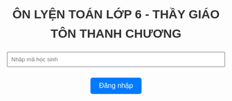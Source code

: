 <html lang="vi">
<head>
    <meta charset="UTF-8">
    <title>ÔN LUYỆN TOÁN THCS - TRUNG TÂM ÁNH DƯƠNG</title>
    <style>
        body {
            font-family: Arial, sans-serif;
            margin: 30px;
            line-height: 1.6;
        }
        h1, h2 {
            color: #333;
            text-align: center;
        }
        label {
            font-weight: bold;
            display: block;
            margin-top: 10px;
        }
        input[type="text"], input[type="file"], input[type="number"] {
            width: 100%;
            margin-bottom: 15px;
            padding: 8px;
            box-sizing: border-box;
        }
        .button {
            padding: 10px 20px;
            border: none;
            border-radius: 5px;
            font-size: 16px;
            cursor: pointer;
            display: block;
            margin: 10px auto;
        }
        .button-primary {
            background-color: #007bff;
            color: white;
        }
        .button-primary:hover {
            background-color: #0056b3;
        }
        .button-success {
            background-color: #5cb85c;
            color: white;
        }
        .button-success:hover {
            background-color: #4cae4c;
        }
        .button-delete {
            background-color: #dc3545;
            color: white;
        }
        .button-delete:hover {
            background-color: #c82333;
        }
        .container {
            margin-top: 20px;
            white-space: pre-wrap;
            background-color: #f8f8f8;
            padding: 15px;
            border-radius: 5px;
            border: 1px solid #ddd;
        }
        #cameraStream {
            width: 100%;
            height: auto;
            aspect-ratio: 2 / 3;
            max-height: 800px;
            object-fit: cover;
            border: 1px solid #ddd;
            border-radius: 5px;
        }
        #cameraAndImageContainer {
            display: flex;
            justify-content: space-between;
            align-items: flex-start;
            gap: 20px;
            margin-top: 20px;
        }
        #videoContainer, #imageContainer {
            display: flex;
            flex-direction: column;
            align-items: center;
            max-width: 45%;
        }
    </style>
    <!-- Thêm MathJax -->
    <script src="https://polyfill.io/v3/polyfill.min.js?features=es6"></script>
    <script>
        window.MathJax = {
            tex: {
                inlineMath: [['$', '$'], ['\\(', '\\)']]
            },
            svg: {
                fontCache: 'global'
            }
        };
    </script>
    <script id="MathJax-script" async
        src="https://cdn.jsdelivr.net/npm/mathjax@3/es5/tex-mml-chtml.js">
    </script>
</head>
<body>
    <h1>ÔN LYỆN TOÁN LỚP 6 - THẦY GIÁO TÔN THANH CHƯƠNG</h1>
    <div id="loginContainer">
        <input type="text" id="studentId" placeholder="Nhập mã học sinh">
        <button class="button button-primary" id="loginBtn">Đăng nhập</button>
    </div>
    <div id="mainContent" style="display: none;">
        <div id="topControls">
            <input type="number" id="problemIndexInput" placeholder="Nhập số thứ tự (1, 2, ...)">
            <button class="button button-primary" id="selectProblemBtn">Hiển thị bài tập</button>
            <button class="button button-primary" id="randomProblemBtn">Lấy bài tập ngẫu nhiên</button>
        </div>
        <div class="container" id="problemContainer">
            <label for="problemText">Đề bài:</label>
            <div id="problemText"></div>
        </div>
        <div id="bottomControls">
            <button class="button button-success" id="submitBtn">Chấm Bài</button>
            <button class="button button-success" id="hintBtn">Gợi ý</button>
            <button class="button button-delete" id="deleteAllBtn">Xóa tất cả</button>
        </div>
        <div id="cameraAndImageContainer">
            <div id="videoContainer">
                <video id="cameraStream" autoplay playsinline></video>
                <button class="button button-primary" id="captureButton">Chụp ảnh</button>
            </div>
            <div id="imageContainer">
                <canvas id="photoCanvas" style="display: none;"></canvas>
                <img id="capturedImage" alt="Ảnh đã chụp" style="max-width: 100%; display: none;">
            </div>
        </div>
    </div>
    <script>
        const API_KEYS = [/* API keys */];
        let currentKeyIndex = 0;

        async function fetchGoogleSheetData(sheetId, sheetName) {
            const url = `https://docs.google.com/spreadsheets/d/${sheetId}/gviz/tq?sheet=${sheetName}&tqx=out:json`;
            try {
                const response = await fetch(url);
                if (!response.ok) throw new Error(`HTTP error! status: ${response.status}`);
                const text = await response.text();
                return JSON.parse(text.match(/google\.visualization\.Query\.setResponse\(([\s\S\w]+)\)/)[1]);
            } catch (error) {
                console.error('Lỗi khi tải dữ liệu Google Sheet:', error);
                return null;
            }
        }

        function renderMath(elementId) {
            const element = document.getElementById(elementId);
            MathJax.typesetPromise([element])
                .catch(err => console.error('MathJax rendering error:', err));
        }

        function displayMessage(elementId, message) {
            document.getElementById(elementId).textContent = message;
        }

        function disableActions() {
            const keysToDisable = ['F12', 'u', 'p', 's', 'a', 'c'];
            document.addEventListener('contextmenu', e => e.preventDefault());
            document.addEventListener('keydown', e => {
                if (keysToDisable.includes(e.key.toLowerCase()) || (e.ctrlKey && keysToDisable.includes(e.key.toLowerCase()))) {
                    e.preventDefault();
                }
            });
        }
        disableActions();

        document.getElementById('loginBtn').addEventListener('click', () => {
            const studentId = document.getElementById('studentId').value.trim();
            if (studentId) {
                document.getElementById('loginContainer').style.display = 'none';
                document.getElementById('mainContent').style.display = 'block';
            } else {
                alert('Vui lòng nhập mã học sinh');
            }
        });
    </script>
</body>
</html>
